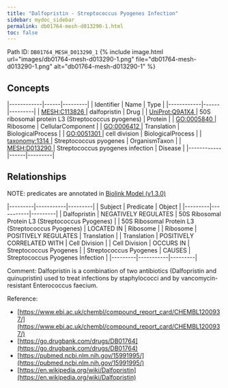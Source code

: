 ```yaml
---
title: "Dalfopristin - Streptococcus Pyogenes Infection"
sidebar: mydoc_sidebar
permalink: db01764-mesh-d013290-1.html
toc: false 
---
```



Path ID: `DB01764_MESH_D013290_1`
{% include image.html url="images/db01764-mesh-d013290-1.png" file="db01764-mesh-d013290-1.png" alt="db01764-mesh-d013290-1" %}

## Concepts

|------------|------|---------|
| Identifier | Name | Type    |
|------------|------|---------|
| <a href="https://identifiers.org/MESH:C113826">MESH:C113826 </a> | dalfopristin | Drug |
| <a href="https://identifiers.org/UniProt:Q9A1X4">UniProt:Q9A1X4 </a> | 50S ribosomal protein L3 (Streptococcus pyogenes) | Protein |
| <a href="https://identifiers.org/GO:0005840">GO:0005840 </a> | Ribosome | CellularComponent |
| <a href="https://identifiers.org/GO:0006412">GO:0006412 </a> | Translation | BiologicalProcess |
| <a href="https://identifiers.org/GO:0051301">GO:0051301 </a> | cell division | BiologicalProcess |
| <a href="https://identifiers.org/taxonomy:1314">taxonomy:1314 </a> | Streptococcus pyogenes | OrganismTaxon |
| <a href="https://identifiers.org/MESH:D013290">MESH:D013290 </a> | Streptococcus pyogenes infection | Disease |
|------------|------|---------|

## Relationships


NOTE: predicates are annotated in <a href="https://github.com/biolink/biolink-model/releases/tag/v1.3.0">Biolink Model (v1.3.0)</a>

|---------|-----------|---------|
| Subject | Predicate | Object  |
|---------|-----------|---------|
| Dalfopristin | NEGATIVELY REGULATES | 50S Ribosomal Protein L3 (Streptococcus Pyogenes) |
| 50S Ribosomal Protein L3 (Streptococcus Pyogenes) | LOCATED IN | Ribosome |
| Ribosome | POSITIVELY REGULATES | Translation |
| Translation | POSITIVELY CORRELATED WITH | Cell Division |
| Cell Division | OCCURS IN | Streptococcus Pyogenes |
| Streptococcus Pyogenes | CAUSES | Streptococcus Pyogenes Infection |
|---------|-----------|---------|

Comment: Dalfopristin is a combination of two antibiotics (Dalfopristin and quinupristin) used to treat infections by staphylococci and by vancomycin-resistant Enterococcus faecium.

Reference: 
  - [https://www.ebi.ac.uk/chembl/compound_report_card/CHEMBL1200937/](https://www.ebi.ac.uk/chembl/compound_report_card/CHEMBL1200937/)
  - [https://go.drugbank.com/drugs/DB01764](https://go.drugbank.com/drugs/DB01764)
  - [https://pubmed.ncbi.nlm.nih.gov/15991995/](https://pubmed.ncbi.nlm.nih.gov/15991995/)
  - [https://en.wikipedia.org/wiki/Dalfopristin](https://en.wikipedia.org/wiki/Dalfopristin)
